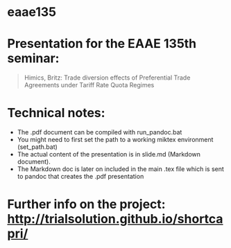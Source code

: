 eaae135
=======

# Presentation for the EAAE 135th seminar:

> Himics, Britz: Trade diversion effects of Preferential Trade Agreements under Tariff Rate Quota Regimes


# Technical notes:

* The .pdf document can be compiled with run_pandoc.bat
* You might need to first set the path to a working miktex environment (set_path.bat)
* The actual content of the presentation is in slide.md (Markdown document). 
* The Markdown doc is later on included in the main .tex file which is sent to pandoc that creates the .pdf presentation
 

# Further info on the project: http://trialsolution.github.io/shortcapri/

